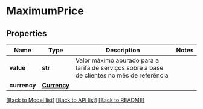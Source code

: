# MaximumPrice

## Properties
Name | Type | Description | Notes
------------ | ------------- | ------------- | -------------
**value** | **str** | Valor máximo apurado para a tarifa de serviços sobre a base de clientes no mês de referência | 
**currency** | [**Currency**](Currency.md) |  | 

[[Back to Model list]](../README.md#documentation-for-models) [[Back to API list]](../README.md#documentation-for-api-endpoints) [[Back to README]](../README.md)

